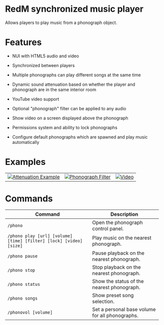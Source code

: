 # RedM synchronized music player

Allows players to play music from a phonograph object.

# Features

- NUI with HTML5 audio and video

- Synchronized between players

- Multiple phonographs can play different songs at the same time

- Dynamic sound attenuation based on whether the player and phonograph are in the same interior room

- YouTube video support

- Optional "phonograph" filter can be applied to any audio

- Show video on a screen displayed above the phonograph

- Permissions system and ability to lock phonographs

- Configure default phonographs which are spawned and play music automatically

# Examples

| | | |
|-|-|-|
|[![Attenuation Example](https://i.imgur.com/BTkglVYm.jpg)](https://imgur.com/BTkglVY)| [![Phonograph Filter](https://i.imgur.com/L8sWpOCm.jpg)](https://imgur.com/L8sWpOC) | [![Video](https://i.imgur.com/2jRYlSem.jpg)](https://imgur.com/2jRYlSe) |

# Commands

| Command                                                            | Description                                     |
|--------------------------------------------------------------------|-------------------------------------------------|
| `/phono`                                                           | Open the phonograph control panel.              |
| `/phono play [url] [volume] [time] [filter] [lock] [video] [size]` | Play music on the nearest phonograph.           |
| `/phono pause`                                                     | Pause playback on the nearest phonograph.       |
| `/phono stop`                                                      | Stop playback on the nearest phonograph.        |
| `/phono status`                                                    | Show the status of the nearest phonograph.      |
| `/phono songs`                                                     | Show preset song selection.                     |
| `/phonovol [volume]`                                               | Set a personal base volume for all phonographs. |
